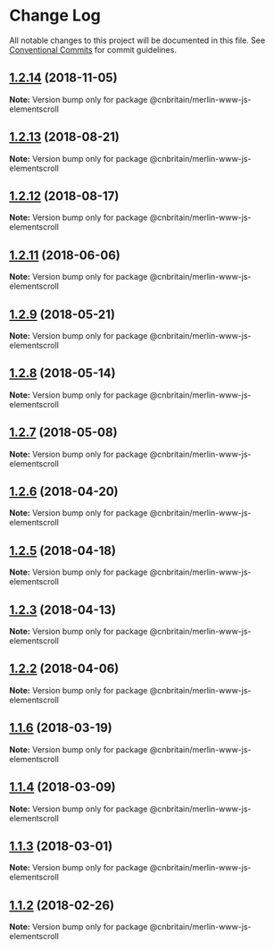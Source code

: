 # Change Log

All notable changes to this project will be documented in this file.
See [Conventional Commits](https://conventionalcommits.org) for commit guidelines.

<a name="1.2.14"></a>
## [1.2.14](https://github.com/cnduk/merlin-www-components/compare/@cnbritain/merlin-www-js-elementscroll@1.2.13...@cnbritain/merlin-www-js-elementscroll@1.2.14) (2018-11-05)




**Note:** Version bump only for package @cnbritain/merlin-www-js-elementscroll

<a name="1.2.13"></a>
## [1.2.13](https://github.com/cnduk/merlin-www-components/compare/@cnbritain/merlin-www-js-elementscroll@1.2.12...@cnbritain/merlin-www-js-elementscroll@1.2.13) (2018-08-21)




**Note:** Version bump only for package @cnbritain/merlin-www-js-elementscroll

<a name="1.2.12"></a>
## [1.2.12](https://github.com/cnduk/merlin-www-components/compare/@cnbritain/merlin-www-js-elementscroll@1.2.11...@cnbritain/merlin-www-js-elementscroll@1.2.12) (2018-08-17)




**Note:** Version bump only for package @cnbritain/merlin-www-js-elementscroll

<a name="1.2.11"></a>
## [1.2.11](https://github.com/cnduk/merlin-www-components/compare/@cnbritain/merlin-www-js-elementscroll@1.2.10...@cnbritain/merlin-www-js-elementscroll@1.2.11) (2018-06-06)




**Note:** Version bump only for package @cnbritain/merlin-www-js-elementscroll

<a name="1.2.9"></a>
## [1.2.9](https://github.com/cnduk/merlin-www-components/compare/@cnbritain/merlin-www-js-elementscroll@1.2.8...@cnbritain/merlin-www-js-elementscroll@1.2.9) (2018-05-21)




**Note:** Version bump only for package @cnbritain/merlin-www-js-elementscroll

<a name="1.2.8"></a>
## [1.2.8](https://github.com/cnduk/merlin-www-components/compare/@cnbritain/merlin-www-js-elementscroll@1.2.7...@cnbritain/merlin-www-js-elementscroll@1.2.8) (2018-05-14)




**Note:** Version bump only for package @cnbritain/merlin-www-js-elementscroll

<a name="1.2.7"></a>
## [1.2.7](https://github.com/cnduk/merlin-www-components/compare/@cnbritain/merlin-www-js-elementscroll@1.2.6...@cnbritain/merlin-www-js-elementscroll@1.2.7) (2018-05-08)




**Note:** Version bump only for package @cnbritain/merlin-www-js-elementscroll

<a name="1.2.6"></a>
## [1.2.6](https://github.com/cnduk/merlin-www-components/compare/@cnbritain/merlin-www-js-elementscroll@1.2.5...@cnbritain/merlin-www-js-elementscroll@1.2.6) (2018-04-20)




**Note:** Version bump only for package @cnbritain/merlin-www-js-elementscroll

<a name="1.2.5"></a>
## [1.2.5](https://github.com/cnduk/merlin-www-components/compare/@cnbritain/merlin-www-js-elementscroll@1.2.4...@cnbritain/merlin-www-js-elementscroll@1.2.5) (2018-04-18)




**Note:** Version bump only for package @cnbritain/merlin-www-js-elementscroll

<a name="1.2.3"></a>
## [1.2.3](https://github.com/cnduk/merlin-www-components/compare/@cnbritain/merlin-www-js-elementscroll@1.2.2...@cnbritain/merlin-www-js-elementscroll@1.2.3) (2018-04-13)




**Note:** Version bump only for package @cnbritain/merlin-www-js-elementscroll

<a name="1.2.2"></a>
## [1.2.2](https://github.com/cnduk/merlin-www-components/compare/@cnbritain/merlin-www-js-elementscroll@1.2.1...@cnbritain/merlin-www-js-elementscroll@1.2.2) (2018-04-06)




**Note:** Version bump only for package @cnbritain/merlin-www-js-elementscroll

<a name="1.1.6"></a>
## [1.1.6](https://github.com/cnduk/merlin-www-components/compare/@cnbritain/merlin-www-js-elementscroll@1.1.5...@cnbritain/merlin-www-js-elementscroll@1.1.6) (2018-03-19)




**Note:** Version bump only for package @cnbritain/merlin-www-js-elementscroll

<a name="1.1.4"></a>
## [1.1.4](https://github.com/cnduk/merlin-www-components/compare/@cnbritain/merlin-www-js-elementscroll@1.1.3...@cnbritain/merlin-www-js-elementscroll@1.1.4) (2018-03-09)




**Note:** Version bump only for package @cnbritain/merlin-www-js-elementscroll

<a name="1.1.3"></a>
## [1.1.3](https://github.com/cnduk/merlin-www-components/compare/@cnbritain/merlin-www-js-elementscroll@1.1.2...@cnbritain/merlin-www-js-elementscroll@1.1.3) (2018-03-01)




**Note:** Version bump only for package @cnbritain/merlin-www-js-elementscroll

<a name="1.1.2"></a>
## [1.1.2](https://github.com/cnduk/merlin-www-components/compare/@cnbritain/merlin-www-js-elementscroll@1.1.1...@cnbritain/merlin-www-js-elementscroll@1.1.2) (2018-02-26)




**Note:** Version bump only for package @cnbritain/merlin-www-js-elementscroll
